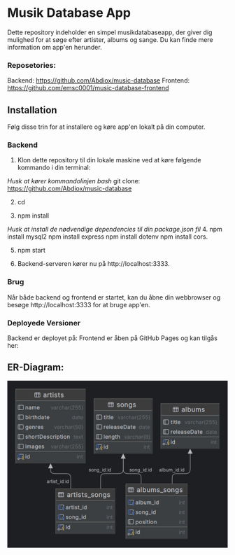 # Musik Database App

Dette repository indeholder en simpel musikdatabaseapp, der giver dig mulighed for at søge efter artister, albums og sange. Du kan finde mere information om app'en herunder.

### Reposetories:

Backend: https://github.com/Abdiox/music-database
Frontend: https://github.com/emsc0001/music-database-frontend

## Installation

Følg disse trin for at installere og køre app'en lokalt på din computer.

### Backend

1. Klon dette repository til din lokale maskine ved at køre følgende kommando i din terminal:

_Husk at kører kommandolinjen bash_
git clone: <https://github.com/Abdiox/music-database>

2. cd <music-database>

3. npm install

_Husk at install de nødvendige dependencies til din package.json fil_ 4. npm install mysql2
npm install express
npm install dotenv
npm install cors.

5. npm start

6. Backend-serveren kører nu på http://localhost:3333.

### Brug

Når både backend og frontend er startet, kan du åbne din webbrowser og besøge http://localhost:3333 for at bruge app'en.

### Deployede Versioner

Backend er deployet på:
Frontend er åben på GitHub Pages og kan tilgås her:

## ER-Diagram:

![Alt text](ER-Diagram.png)
